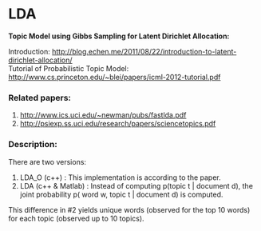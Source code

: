 # LDA
**Topic Model using Gibbs Sampling for Latent Dirichlet Allocation:**

Introduction: http://blog.echen.me/2011/08/22/introduction-to-latent-dirichlet-allocation/<br />
Tutorial of Probabilistic Topic Model: http://www.cs.princeton.edu/~blei/papers/icml-2012-tutorial.pdf<br />

### Related papers:
1. http://www.ics.uci.edu/~newman/pubs/fastlda.pdf
2. http://psiexp.ss.uci.edu/research/papers/sciencetopics.pdf

### Description:
There are two versions:<br />
1. LDA_O (c++) : This implementation is according to the paper.<br />
2. LDA (c++ & Matlab) : Instead of computing p(topic t | document d), the joint probability p( word w, topic t | document d) is computed.<br />

This difference in #2 yields unique words (observed for the top 10 words) for each topic (observed up to 10 topics). 